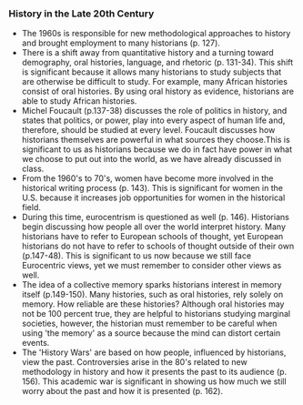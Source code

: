 ### History in the Late 20th Century
- The 1960s is responsible for new methodological approaches to history and brought employment to many historians (p. 127).
- There is a shift away from quantitative history and a turning toward demography, oral histories, language, and rhetoric (p. 131-34). This shift is significant because it allows many historians to study subjects that are otherwise be difficult to study. For example, many African histories consist of oral histories. By using oral history as evidence, historians are able to study African histories.
- Michel Foucault (p.137-38) discusses the role of politics in history, and states that politics, or power, play into every aspect of human life and, therefore, should be studied at every level. Foucault discusses how historians themselves are powerful in what sources they choose.This is significant to us as historians because we do in fact have power in what we choose to put out into the world, as we have already discussed in class.
- From the 1960's to 70's, women have become more involved in the historical writing process (p. 143). This is significant for women in the U.S. because it increases job opportunities for women in the historical field.
- During this time, eurocentrism is questioned as well (p. 146). Historians begin discussing how people all over the world interpret history. Many historians have to refer to European schools of thought, yet European historians do not have to refer to schools of thought outside of their own (p.147-48). This is significant to us now because we still face Eurocentric views, yet we must remember to consider other views as well.
- The idea of a collective memory sparks historians interest in memory itself (p.149-150). Many histories, such as oral histories, rely solely on memory. How reliable are these histories? Although oral histories may not be 100 percent true, they are helpful to historians studying marginal societies, however, the historian must remember to be careful when using 'the memory' as a source because the mind can distort certain events.
- The 'History Wars' are based on how people, influenced by historians, view the past. Controversies arise in the 80's related to new methodology in history and how it presents the past to its audience (p. 156). This academic war is significant in showing us how much we still worry about the past and how it is presented (p. 162).
